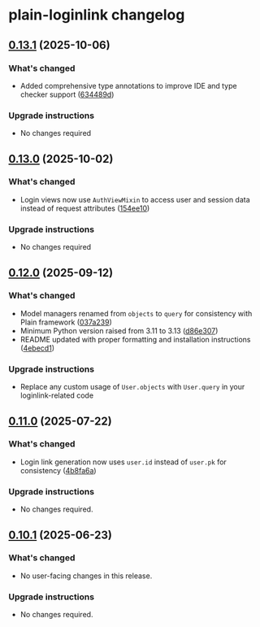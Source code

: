 # plain-loginlink changelog

## [0.13.1](https://github.com/dropseed/plain/releases/plain-loginlink@0.13.1) (2025-10-06)

### What's changed

- Added comprehensive type annotations to improve IDE and type checker support ([634489d](https://github.com/dropseed/plain/commit/634489db6b))

### Upgrade instructions

- No changes required

## [0.13.0](https://github.com/dropseed/plain/releases/plain-loginlink@0.13.0) (2025-10-02)

### What's changed

- Login views now use `AuthViewMixin` to access user and session data instead of request attributes ([154ee10](https://github.com/dropseed/plain/commit/154ee10375))

### Upgrade instructions

- No changes required

## [0.12.0](https://github.com/dropseed/plain/releases/plain-loginlink@0.12.0) (2025-09-12)

### What's changed

- Model managers renamed from `objects` to `query` for consistency with Plain framework ([037a239](https://github.com/dropseed/plain/commit/037a239ef4))
- Minimum Python version raised from 3.11 to 3.13 ([d86e307](https://github.com/dropseed/plain/commit/d86e307efb))
- README updated with proper formatting and installation instructions ([4ebecd1](https://github.com/dropseed/plain/commit/4ebecd1856))

### Upgrade instructions

- Replace any custom usage of `User.objects` with `User.query` in your loginlink-related code

## [0.11.0](https://github.com/dropseed/plain/releases/plain-loginlink@0.11.0) (2025-07-22)

### What's changed

- Login link generation now uses `user.id` instead of `user.pk` for consistency ([4b8fa6a](https://github.com/dropseed/plain/commit/4b8fa6aef1))

### Upgrade instructions

- No changes required.

## [0.10.1](https://github.com/dropseed/plain/releases/plain-loginlink@0.10.1) (2025-06-23)

### What's changed

- No user-facing changes in this release.

### Upgrade instructions

- No changes required.
